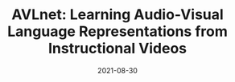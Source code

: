 ---
title: "AVLnet: Learning Audio-Visual Language Representations from Instructional Videos"
authors:
  - key: andrewrouditchenko
    equal: true
  - key: angieboggust
    equal: true
  - key: daveharwath
  - key: brianchen
  - key: dhirajjoshi
  - key: samthomas
  - key: kartikaudhkhasi
  - key: hildekuehne
  - key: rameswarpanda
  - key: rogerioferis
  - key: briankingsbury
  - key: michaelpicheny
  - key: antoniotorralba
  - key: jimglass
venue: interspeech
type: conference
date: 2021-08-30
doi: 10.21437/Interspeech.2021-1312
links:
  - name: Project
    icon: project
    url: "https://avlnet.csail.mit.edu/"
  - name: Paper
    icon: paper
    url: "https://www.isca-speech.org/archive/pdfs/interspeech_2021/rouditchenko21_interspeech.pdf"
  - name: Video
    icon: video
    url: "https://www.youtube.com/watch?v=GJsHJ9j34_c"
  - name: Code
    icon: code
    url: "https://github.com/roudimit/AVLnet"
---
